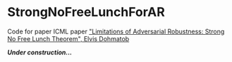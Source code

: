 # StrongNoFreeLunchForAR
Code for paper ICML paper ["Limitations of Adversarial Robustness: Strong No Free Lunch Theorem", Elvis Dohmatob](https://arxiv.org/pdf/1810.04065.pdf)

***Under construction...***
